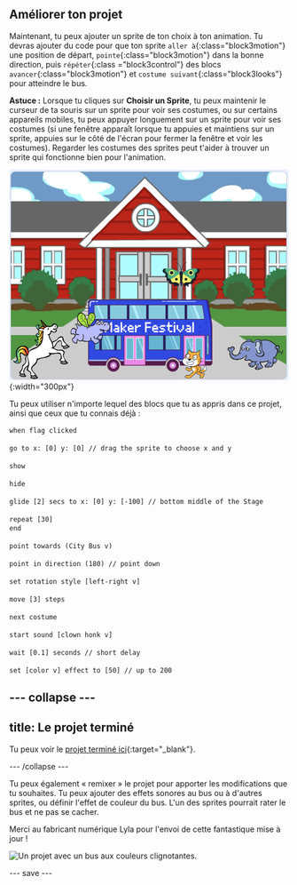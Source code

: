 ## Améliorer ton projet

Maintenant, tu peux ajouter un sprite de ton choix à ton animation. Tu devras ajouter du code pour que ton sprite `aller à`{:class="block3motion"} une position de départ, `pointe`{:class="block3motion"} dans la bonne direction, puis `répéter`{:class ="block3control"} des blocs `avancer`{:class="block3motion"} et `costume suivant`{:class="block3looks"} pour atteindre le bus.

**Astuce :** Lorsque tu cliques sur **Choisir un Sprite**, tu peux maintenir le curseur de ta souris sur un sprite pour voir ses costumes, ou sur certains appareils mobiles, tu peux appuyer longuement sur un sprite pour voir ses costumes (si une fenêtre apparaît lorsque tu appuies et maintiens sur un sprite, appuies sur le côté de l'écran pour fermer la fenêtre et voir les costumes). Regarder les costumes des sprites peut t'aider à trouver un sprite qui fonctionne bien pour l'animation.

![Autres sprites se dirigeant vers un bus avec le texte "Maker Festival".](images/bus-upgrade.png){:width="300px"}

Tu peux utiliser n'importe lequel des blocs que tu as appris dans ce projet, ainsi que ceux que tu connais déjà :

```blocks3
when flag clicked

go to x: [0] y: [0] // drag the sprite to choose x and y

show

hide

glide [2] secs to x: [0] y: [-100] // bottom middle of the Stage

repeat [30]
end

point towards (City Bus v)

point in direction (180) // point down

set rotation style [left-right v]

move [3] steps

next costume

start sound [clown honk v]

wait [0.1] seconds // short delay

set [color v] effect to [50] // up to 200
```

--- collapse ---
---
title: Le projet terminé
---

Tu peux voir le [projet terminé ici](https://scratch.mit.edu/projects/724160134/){:target="_blank"}.

--- /collapse ---

Tu peux également « remixer » le projet pour apporter les modifications que tu souhaites. Tu peux ajouter des effets sonores au bus ou à d'autres sprites, ou définir l'effet de couleur du bus. L'un des sprites pourrait rater le bus et ne pas se cacher.

Merci au fabricant numérique Lyla pour l'envoi de cette fantastique mise à jour !

![Un projet avec un bus aux couleurs clignotantes.](images/Lyla-bus.gif)

--- save ---
